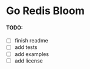 # Go Redis Bloom

#### TODO:
- [ ] finish readme
- [ ] add tests
- [ ] add examples
- [ ] add license  
